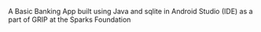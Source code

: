A Basic Banking App built using Java and sqlite in Android Studio (IDE) as a part of GRIP at the Sparks Foundation
